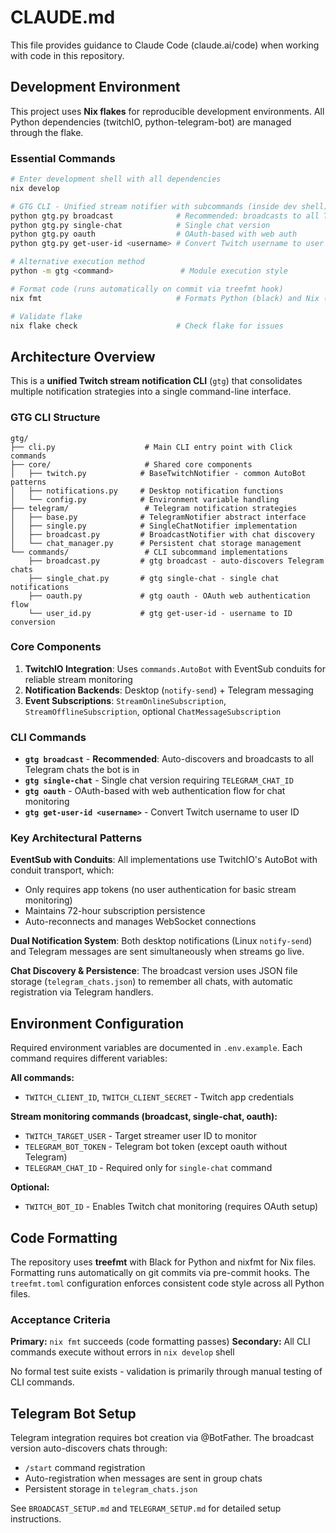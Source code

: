 # CLAUDE.md

This file provides guidance to Claude Code (claude.ai/code) when working with code in this repository.

## Development Environment

This project uses **Nix flakes** for reproducible development environments. All Python dependencies (twitchIO, python-telegram-bot) are managed through the flake.

### Essential Commands

```bash
# Enter development shell with all dependencies
nix develop

# GTG CLI - Unified stream notifier with subcommands (inside dev shell)
python gtg.py broadcast              # Recommended: broadcasts to all Telegram chats
python gtg.py single-chat            # Single chat version
python gtg.py oauth                  # OAuth-based with web auth
python gtg.py get-user-id <username> # Convert Twitch username to user ID

# Alternative execution method
python -m gtg <command>               # Module execution style

# Format code (runs automatically on commit via treefmt hook)
nix fmt                              # Formats Python (black) and Nix (nixfmt)

# Validate flake
nix flake check                      # Check flake for issues
```

## Architecture Overview

This is a **unified Twitch stream notification CLI** (`gtg`) that consolidates multiple notification strategies into a single command-line interface.

### GTG CLI Structure

```
gtg/
├── cli.py                    # Main CLI entry point with Click commands
├── core/                     # Shared core components
│   ├── twitch.py            # BaseTwitchNotifier - common AutoBot patterns
│   ├── notifications.py     # Desktop notification functions
│   └── config.py            # Environment variable handling
├── telegram/                 # Telegram notification strategies
│   ├── base.py              # TelegramNotifier abstract interface
│   ├── single.py            # SingleChatNotifier implementation
│   ├── broadcast.py         # BroadcastNotifier with chat discovery
│   └── chat_manager.py      # Persistent chat storage management
└── commands/                 # CLI subcommand implementations
    ├── broadcast.py         # gtg broadcast - auto-discovers Telegram chats
    ├── single_chat.py       # gtg single-chat - single chat notifications
    ├── oauth.py             # gtg oauth - OAuth web authentication flow
    └── user_id.py           # gtg get-user-id - username to ID conversion
```

### Core Components

1. **TwitchIO Integration**: Uses `commands.AutoBot` with EventSub conduits for reliable stream monitoring
2. **Notification Backends**: Desktop (`notify-send`) + Telegram messaging  
3. **Event Subscriptions**: `StreamOnlineSubscription`, `StreamOfflineSubscription`, optional `ChatMessageSubscription`

### CLI Commands

- **`gtg broadcast`** - **Recommended**: Auto-discovers and broadcasts to all Telegram chats the bot is in
- **`gtg single-chat`** - Single chat version requiring `TELEGRAM_CHAT_ID`
- **`gtg oauth`** - OAuth-based with web authentication flow for chat monitoring
- **`gtg get-user-id <username>`** - Convert Twitch username to user ID

### Key Architectural Patterns

**EventSub with Conduits**: All implementations use TwitchIO's AutoBot with conduit transport, which:
- Only requires app tokens (no user authentication for basic stream monitoring)
- Maintains 72-hour subscription persistence  
- Auto-reconnects and manages WebSocket connections

**Dual Notification System**: Both desktop notifications (Linux `notify-send`) and Telegram messages are sent simultaneously when streams go live.

**Chat Discovery & Persistence**: The broadcast version uses JSON file storage (`telegram_chats.json`) to remember all chats, with automatic registration via Telegram handlers.

## Environment Configuration

Required environment variables are documented in `.env.example`. Each command requires different variables:

**All commands:**
- `TWITCH_CLIENT_ID`, `TWITCH_CLIENT_SECRET` - Twitch app credentials

**Stream monitoring commands (broadcast, single-chat, oauth):**
- `TWITCH_TARGET_USER` - Target streamer user ID to monitor
- `TELEGRAM_BOT_TOKEN` - Telegram bot token (except oauth without Telegram)
- `TELEGRAM_CHAT_ID` - Required only for `single-chat` command

**Optional:**
- `TWITCH_BOT_ID` - Enables Twitch chat monitoring (requires OAuth setup)

## Code Formatting

The repository uses **treefmt** with Black for Python and nixfmt for Nix files. Formatting runs automatically on git commits via pre-commit hooks. The `treefmt.toml` configuration enforces consistent code style across all Python files.

### Acceptance Criteria

**Primary:** `nix fmt` succeeds (code formatting passes)
**Secondary:** All CLI commands execute without errors in `nix develop` shell

No formal test suite exists - validation is primarily through manual testing of CLI commands.

## Telegram Bot Setup

Telegram integration requires bot creation via @BotFather. The broadcast version auto-discovers chats through:
- `/start` command registration
- Auto-registration when messages are sent in group chats
- Persistent storage in `telegram_chats.json`

See `BROADCAST_SETUP.md` and `TELEGRAM_SETUP.md` for detailed setup instructions.